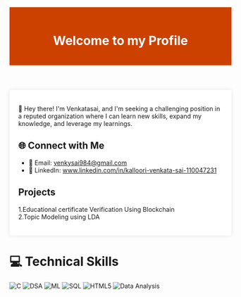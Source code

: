 <html lang="en">
<head>
    <meta charset="UTF-8">
    <meta name="viewport" content="width=device-width, initial-scale=1.0">
</head>
<body>
    <header style="background-color: #cc4100; color: white; text-align: center; padding: 20px;">
        <h1> Welcome to my Profile</h1>
    </header>
    <div class="container" style="max-width: 800px; margin: 20px auto; background-color: white; padding: 20px; border-radius: 5px; box-shadow: 0 0 10px rgba(0, 0, 0, 0.1);">
        <p> 👋 Hey there! I'm Venkatasai, and I'm seeking a challenging position in a reputed organization where I can learn new skills, expand my knowledge, and leverage my learnings.  </p> 
         
        
   <h2>🌐 Connect with Me</h2>
        <ul>
            <li>📧 Email: <a href="mailto:venkysai984@gmail.com">venkysai984@gmail.com</a></li>
            <li>💼 LinkedIn: <a href="www.linkedin.com/in/kalloori-venkata-sai-110047231" target="_blank">www.linkedin.com/in/kalloori-venkata-sai-110047231</a></li>
        </ul>
        <h2>Projects</h2>
        <p>
         1.Educational certificate Verification Using Blockchain<br>
         2.Topic Modeling using LDA
        </p>
    </div>
</body>
</html>

# 💻 Technical Skills
 ![C](https://img.shields.io/badge/c-%2300599C.svg?style=for-the-badge&logo=C&logoColor=white)
 ![DSA](https://img.shields.io/badge/DSA-%2300599CB.svg?style=for-the-badge&logo=d&logoColor=white)
 ![ML](https://img.shields.io/badge/ML-%23323330.svg?style=for-the-badge&logo=powerbi&logoColor=white)
![SQL](https://img.shields.io/badge/SQL-%23E34F233D.svg?style=for-the-badge&logo=mysql&logoColor=white)
![HTML5](https://img.shields.io/badge/html-%23E34F26.svg?style=for-the-badge&logo=html5&logoColor=white)
![Data Analysis](https://img.shields.io/badge/DataAnalysis-%23563D7C.svg?style=for-the-badge&logo=tabeleu&logoColor=white) 

